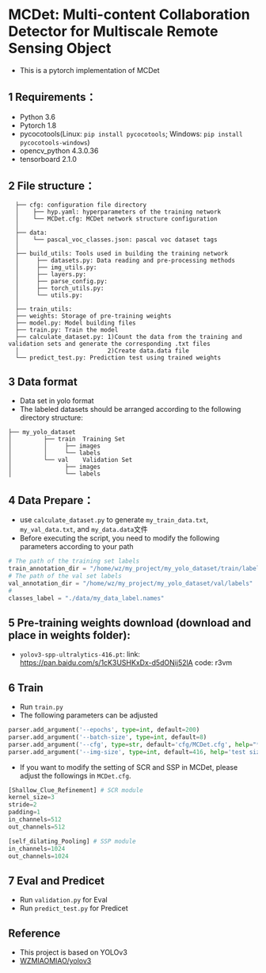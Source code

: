 # MCDet: Multi-content Collaboration Detector for Multiscale Remote Sensing Object
* This is a pytorch implementation of MCDet

## 1 Requirements：
* Python 3.6
* Pytorch 1.8
* pycocotools(Linux: ```pip install pycocotools```;  Windows: ```pip install pycocotools-windows```)
* opencv_python 4.3.0.36
* tensorboard 2.1.0

## 2 File structure：
```
  ├── cfg: configuration file directory
  │    ├── hyp.yaml: hyperparameters of the training network
  │    └── MCDet.cfg: MCDet network structure configuration  
  │ 
  ├── data: 
  │    └── pascal_voc_classes.json: pascal voc dataset tags
  │ 
  ├── build_utils: Tools used in building the training network
  │     ├── datasets.py: Data reading and pre-processing methods
  │     ├── img_utils.py:
  │     ├── layers.py:
  │     ├── parse_config.py: 
  │     ├── torch_utils.py:
  │     └── utils.py: 
  │
  ├── train_utils: 
  ├── weights: Storage of pre-training weights
  ├── model.py: Model building files
  ├── train.py: Train the model
  ├── calculate_dataset.py: 1)Count the data from the training and validation sets and generate the corresponding .txt files
  │                         2)Create data.data file
  └── predict_test.py: Prediction test using trained weights
```

## 3 Data format
* Data set in yolo format
* The labeled datasets should be arranged according to the following directory structure:
```
├── my_yolo_dataset 
│         ├── train  Training Set
│         │     ├── images  
│         │     └── labels  
│         └── val    Validation Set
│               ├── images  
│               └── labels      
```

## 4 Data Prepare：
* use ```calculate_dataset.py``` to generate ```my_train_data.txt```, ```my_val_data.txt```, and ```my_data.data```文件
* Before executing the script, you need to modify the following parameters according to your path
```python
# The path of the training set labels
train_annotation_dir = "/home/wz/my_project/my_yolo_dataset/train/labels"
# The path of the val set labels
val_annotation_dir = "/home/wz/my_project/my_yolo_dataset/val/labels"
# 
classes_label = "./data/my_data_label.names"
```

## 5 Pre-training weights download (download and place in weights folder):
* ```yolov3-spp-ultralytics-416.pt```: link: https://pan.baidu.com/s/1cK3USHKxDx-d5dONij52lA  code: r3vm
 

## 6 Train
* Run ```train.py```
* The following parameters can be adjusted
```python
parser.add_argument('--epochs', type=int, default=200)
parser.add_argument('--batch-size', type=int, default=8)
parser.add_argument('--cfg', type=str, default='cfg/MCDet.cfg', help="*.cfg path")
parser.add_argument('--img-size', type=int, default=416, help='test size')
```
* If you want to modify the setting of SCR and SSP in MCDet,
please adjust the followings in ```MCDet.cfg```.
```python
[Shallow_Clue_Refinement] # SCR module
kernel_size=3
stride=2
padding=1
in_channels=512
out_channels=512

[self_dilating_Pooling] # SSP module
in_channels=1024
out_channels=1024
```

## 7 Eval and Predicet
* Run ```validation.py``` for Eval
* Run ```predict_test.py``` for Predicet

## Reference
* This project is based on YOLOv3
* [WZMIAOMIAO/yolov3](https://github.com/WZMIAOMIAO/deep-learning-for-image-processing/tree/master/pytorch_object_detection/yolov3_spp)